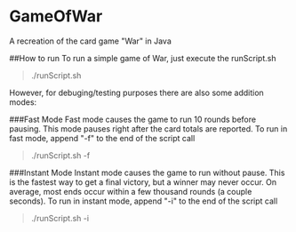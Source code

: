 # GameOfWar
A recreation of the card game "War" in Java

##How to run
To run a simple game of War, just execute the runScript.sh
> ./runScript.sh

However, for debuging/testing purposes there are also some addition modes:

###Fast Mode
Fast mode causes the game to run 10 rounds before pausing.
This mode pauses right after the card totals are reported.
To run in fast mode, append "-f" to the end of the script call
> ./runScript.sh -f

###Instant Mode
Instant mode causes the game to run without pause.
This is the fastest way to get a final victory, but a winner may never occur.
On average, most ends occur within a few thousand rounds (a couple seconds).
To run in instant mode, append "-i" to the end of the script call
> ./runScript.sh -i